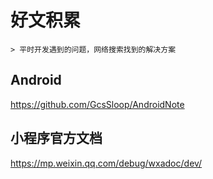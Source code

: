 # 好文积累


```
> 平时开发遇到的问题，网络搜索找到的解决方案
```

## Android

https://github.com/GcsSloop/AndroidNote


## 小程序官方文档

https://mp.weixin.qq.com/debug/wxadoc/dev/


















